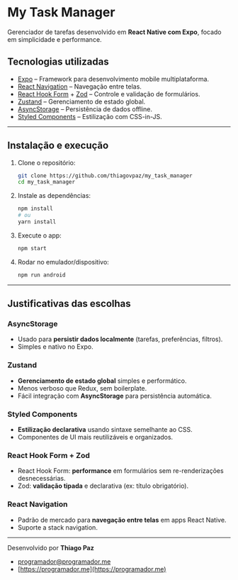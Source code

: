 # My Task Manager

Gerenciador de tarefas desenvolvido em **React Native com Expo**, focado em simplicidade e performance.

## Tecnologias utilizadas

- [Expo](https://expo.dev/) – Framework para desenvolvimento mobile multiplataforma.
- [React Navigation](https://reactnavigation.org/) – Navegação entre telas.
- [React Hook Form](https://react-hook-form.com/) + [Zod](https://zod.dev/) – Controle e validação de formulários.
- [Zustand](https://github.com/pmndrs/zustand) – Gerenciamento de estado global.
- [AsyncStorage](https://react-native-async-storage.github.io/async-storage/) – Persistência de dados offline.
- [Styled Components](https://styled-components.com/) – Estilização com CSS-in-JS.

---

## Instalação e execução

1. Clone o repositório:

   ```bash
   git clone https://github.com/thiagovpaz/my_task_manager
   cd my_task_manager
   ```

2. Instale as dependências:

   ```bash
   npm install
   # ou
   yarn install
   ```

3. Execute o app:

   ```bash
   npm start
   ```

4. Rodar no emulador/dispositivo:
   ```bash
   npm run android
   ```

---

## Justificativas das escolhas

### AsyncStorage

- Usado para **persistir dados localmente** (tarefas, preferências, filtros).
- Simples e nativo no Expo.

### Zustand

- **Gerenciamento de estado global** simples e performático.
- Menos verboso que Redux, sem boilerplate.
- Fácil integração com **AsyncStorage** para persistência automática.

### Styled Components

- **Estilização declarativa** usando sintaxe semelhante ao CSS.
- Componentes de UI mais reutilizáveis e organizados.

### React Hook Form + Zod

- React Hook Form: **performance** em formulários sem re-renderizações desnecessárias.
- Zod: **validação tipada** e declarativa (ex: título obrigatório).

### React Navigation

- Padrão de mercado para **navegação entre telas** em apps React Native.
- Suporte a stack navigation.

---

Desenvolvido por **Thiago Paz**

- [programador@programador.me](mailto:programador@programador.me)
- [https://programador.me](https://programador.me)
